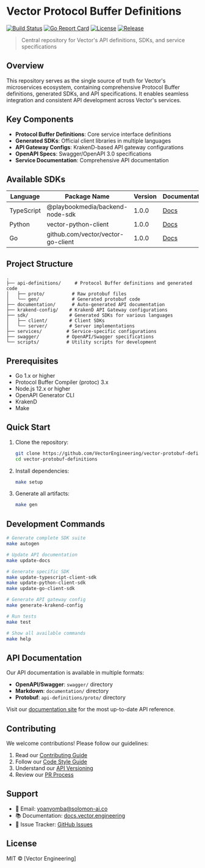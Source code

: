# Vector Protocol Buffer Definitions

[![Build Status][build-img]][build-url]
[![Go Report Card][go-report-img]][go-report-url]
[![License][license-img]][license-url]
[![Release][release-img]][release-url]

> Central repository for Vector's API definitions, SDKs, and service specifications

## Overview

This repository serves as the single source of truth for Vector's microservices ecosystem, containing comprehensive Protocol Buffer definitions, generated SDKs, and API specifications. It enables seamless integration and consistent API development across Vector's services.

## Key Components

- **Protocol Buffer Definitions**: Core service interface definitions
- **Generated SDKs**: Official client libraries in multiple languages
- **API Gateway Configs**: KrakenD-based API gateway configurations
- **OpenAPI Specs**: Swagger/OpenAPI 3.0 specifications
- **Service Documentation**: Comprehensive API documentation

## Available SDKs

| Language   | Package Name                        | Version | Documentation |
|------------|-------------------------------------|---------|---------------|
| TypeScript | @playbookmedia/backend-node-sdk     | 1.0.0   | [Docs](sdk/client/client-node-sdk/README.md) |
| Python     | vector-python-client                | 1.0.0   | [Docs](sdk/client/python-client-sdk/README.md) |
| Go         | github.com/vector/vector-go-client  | 1.0.0   | [Docs](sdk/client/go-client-sdk/README.md) |

## Project Structure

```
.
├── api-definitions/     # Protocol Buffer definitions and generated code
│   ├── proto/          # Raw protobuf files
│   └── gen/            # Generated protobuf code
├── documentation/      # Auto-generated API documentation
├── krakend-config/    # KrakenD API Gateway configurations
├── sdk/               # Generated SDKs for various languages
│   ├── client/        # Client SDKs
│   └── server/        # Server implementations
├── services/         # Service-specific configurations
├── swagger/          # OpenAPI/Swagger specifications
└── scripts/          # Utility scripts for development
```

## Prerequisites

- Go 1.x or higher
- Protocol Buffer Compiler (protoc) 3.x
- Node.js 12.x or higher
- OpenAPI Generator CLI
- KrakenD
- Make

## Quick Start

1. Clone the repository:
   ```bash
   git clone https://github.com/VectorEngineering/vector-protobuf-definitions.git
   cd vector-protobuf-definitions
   ```

2. Install dependencies:
   ```bash
   make setup
   ```

3. Generate all artifacts:
   ```bash
   make gen
   ```

## Development Commands

```bash
# Generate complete SDK suite
make autogen

# Update API documentation
make update-docs

# Generate specific SDK
make update-typescript-client-sdk
make update-python-client-sdk
make update-go-client-sdk

# Generate API gateway config
make generate-krakend-config

# Run tests
make test

# Show all available commands
make help
```

## API Documentation

Our API documentation is available in multiple formats:

- **OpenAPI/Swagger**: `swagger/` directory
- **Markdown**: `documentation/` directory
- **Protobuf**: `api-definitions/proto/` directory

Visit our [documentation site](https://docs.vector.engineering) for the most up-to-date API reference.

## Contributing

We welcome contributions! Please follow our guidelines:

1. Read our [Contributing Guide](CONTRIBUTING.md)
2. Follow our [Code Style Guide](STYLE.md)
3. Understand our [API Versioning](API_VERSIONING.md)
4. Review our [PR Process](PULL_REQUEST_REVIEW.md)

## Support

- 📧 Email: yoanyomba@solomon-ai.co
- 📚 Documentation: [docs.vector.engineering](https://docs.vector.engineering)
- 🐛 Issue Tracker: [GitHub Issues](https://github.com/VectorEngineering/vector-protobuf-definitions/issues)

## License

MIT © [Vector Engineering]

[build-img]: https://github.com/VectorEngineering/vector-protobuf-definitions/actions/workflows/main.yml/badge.svg
[build-url]: https://github.com/VectorEngineering/vector-protobuf-definitions/actions/workflows/main.yml
[go-report-img]: https://goreportcard.com/badge/github.com/VectorEngineering/vector-protobuf-definitions
[go-report-url]: https://goreportcard.com/report/github.com/VectorEngineering/vector-protobuf-definitions
[license-img]: https://img.shields.io/github/license/VectorEngineering/vector-protobuf-definitions
[license-url]: https://github.com/VectorEngineering/vector-protobuf-definitions/blob/main/LICENSE
[release-img]: https://img.shields.io/github/v/release/VectorEngineering/vector-protobuf-definitions
[release-url]: https://github.com/VectorEngineering/vector-protobuf-definitions/releases